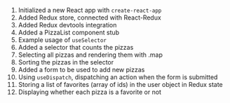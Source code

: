 1. Initialized a new React app with `create-react-app`
2. Added Redux store, connected with React-Redux
3. Added Redux devtools integration
4. Added a PizzaList component stub
5. Example usage of `useSelector`
6. Added a selector that counts the pizzas
7. Selecting all pizzas and rendering them with .map
8. Sorting the pizzas in the selector
9. Added a form to be used to add new pizzas
10. Using `useDispatch`, dispatching an action when the form is submitted
11. Storing a list of favorites (array of ids) in the user object in Redux state
12. Displaying whether each pizza is a favorite or not
